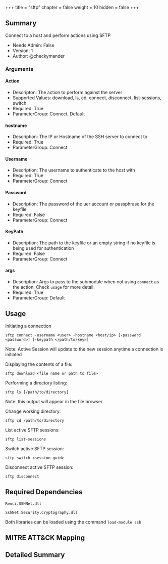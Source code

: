 +++
title = "sftp"
chapter = false
weight = 10
hidden = false
+++

## Summary
Connect to a host and perform actions using SFTP

- Needs Admin: False  
- Version: 1  
- Author: @checkymander  

### Arguments

#### Action
- Descripton: The action to perform against the server
- Supported Values: download, ls, cd, connect, disconnect, list-sessions, switch
- Required: True
- ParameterGroup: Connect, Default

#### hostname

- Description: The IP or Hostname of the SSH server to connect to
- Required: True
- ParameterGroup: Connect

#### Username

- Description: The username to authenticate to the host with
- Required: True
- ParameterGroup: Connect

#### Password

- Description: The password of the uer account or passphrase for the keyfile
- Required: False
- ParameterGroup: Connect

#### KeyPath

- Description: The path to the keyfile or an empty string if no keyfile is being used for authentication
- Required: False
- ParameterGroup: Connect

#### args

- Description: Args to pass to the submodule when not using `connect` as the action. Check `usage` for more detail.
- Required: True
- ParameterGroup: Default

## Usage

Initiating a connection
```
sftp connect -username <user> -hostname <host/ip> [-password <password>] [-keypath </path/to/key>]
```
Note: Active Session will update to the new session anytime a connection is initiated

Displaying the contents of a file:
```
sftp download <file name or path to file>
```

Performing a directory listing:
```
sftp ls [/path/to/directory]
```

Note: this output will appear in the file browser

Change working directory:
```
sftp cd /path/to/directory
```

List active SFTP sessions:
```
sftp list-sessions
```

Switch active SFTP session:
```
sftp switch <session guid>
```

Disconnect active SFTP session:
```
sftp disconnect
```

## Required Dependencies
`Renci.SSHNet.dll`

`SshNet.Security.Cryptography.dll`

Both libraries can be loaded using the command `load-module ssh`


## MITRE ATT&CK Mapping

## Detailed Summary
